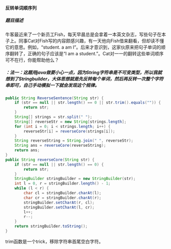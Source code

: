 #### 反转单词顺序列

##### 题目描述

牛客最近来了一个新员工Fish，每天早晨总是会拿着一本英文杂志，写些句子在本子上。同事Cat对Fish写的内容颇感兴趣，有一天他向Fish借来翻看，但却读不懂它的意思。例如，“student. a am I”。后来才意识到，这家伙原来把句子单词的顺序翻转了，正确的句子应该是“I am a student.”。Cat对一一的翻转这些单词顺序可不在行，你能帮助他么？

<!--more-->

##### ：法一：这题用java做要小心一点，因为String字符串是不可变类型，所以我就想到了Stringbuilder，大体思想就是先反转每个单词，然后再反转一次整个字符串即可，自己手动模拟一下就会发现这个规律。

```java
public String ReverseSentence(String str) {
    if (str == null || str.length() == 0 || str.trim().equals("")) {
        return str;
    }
    String[] strings = str.split(" ");
    String[] reverseStr = new String[strings.length];
    for (int i = 0; i < strings.length; i++) {
        reverseStr[i] = reverseCore(strings[i]);
    }
    String reverseString = String.join(" ", reverseStr);
    String ans = reverseCore(reverseString);
    return ans;
}
public String reverseCore(String str) {
    if (str == null || str.length() == 0) {
        return str;
    }
    StringBuilder stringBuilder = new StringBuilder(str);
    int l = 0, r = stringBuilder.length() - 1;
    while (l < r) {
        char cl = stringBuilder.charAt(l);
        char cr = stringBuilder.charAt(r);
        stringBuilder.setCharAt(r, cl);
        stringBuilder.setCharAt(l, cr);
        l++;
        r--;
    }
    return stringBuilder.toString();
}
```

trim函数是一个trick，移除字符串首尾空白字符。